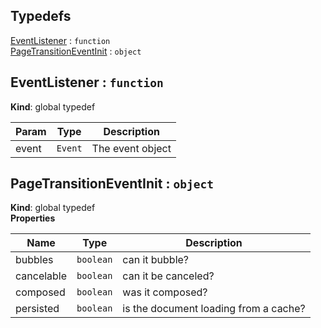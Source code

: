## Typedefs

<dl>
<dt><a href="#EventListener">EventListener</a> : <code>function</code></dt>
<dd></dd>
<dt><a href="#PageTransitionEventInit">PageTransitionEventInit</a> : <code>object</code></dt>
<dd></dd>
</dl>

<a name="EventListener"></a>

## EventListener : <code>function</code>
**Kind**: global typedef  

| Param | Type | Description |
| --- | --- | --- |
| event | <code>Event</code> | The event object |

<a name="PageTransitionEventInit"></a>

## PageTransitionEventInit : <code>object</code>
**Kind**: global typedef  
**Properties**

| Name | Type | Description |
| --- | --- | --- |
| bubbles | <code>boolean</code> | can it bubble? |
| cancelable | <code>boolean</code> | can it be canceled? |
| composed | <code>boolean</code> | was it composed? |
| persisted | <code>boolean</code> | is the document loading from a cache? |

